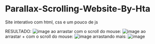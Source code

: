 # Parallax-Scrolling-Website-By-Hta
 Site interativo com html, css e um pouco de js

RESULTADO:
![image](https://user-images.githubusercontent.com/85269068/134223464-f3adfed4-10da-40bb-a4b2-8ab7380a1e2b.png)
ao arrastar com o scroll do mouse:
![image](https://user-images.githubusercontent.com/85269068/134223767-f44610b1-15ab-46be-a811-2db618e74cc9.png)
ao arrastar + com o scroll do mouse:
![image](https://user-images.githubusercontent.com/85269068/134223600-f5cb86db-cd2d-4625-97b7-afb260c89645.png)
arrastando mais:
![image](https://user-images.githubusercontent.com/85269068/134223669-42fdbd87-33d0-4a88-b88c-6cdddd6c3c8b.png)


